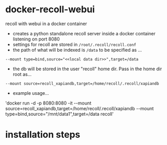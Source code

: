 # docker-recoll-webui
recoll with webui in a docker container

- creates a python standalone recoll server inside a docker container listening on port 8080
- settings for recoll are stored in `/root/.recoll/recoll.conf`
- the path of what will be indexed is `/data` to be specified as ...

`--mount type=bind,source="<<local data dir>>",target=/data`

- the db will be stored in the user "recoll" home dir.  Pass in the home dir root as...

`--mount source=recoll_xapiandb,target=/home/recoll/.recoll/xapiandb`

- example usage...

'docker run -d -p 8080:8080 -it --mount source=recoll_xapiandb,target=/home/recoll/.recoll/xapiandb --mount type=bind,source="/mnt/data1",target=/data recoll'

# installation steps

